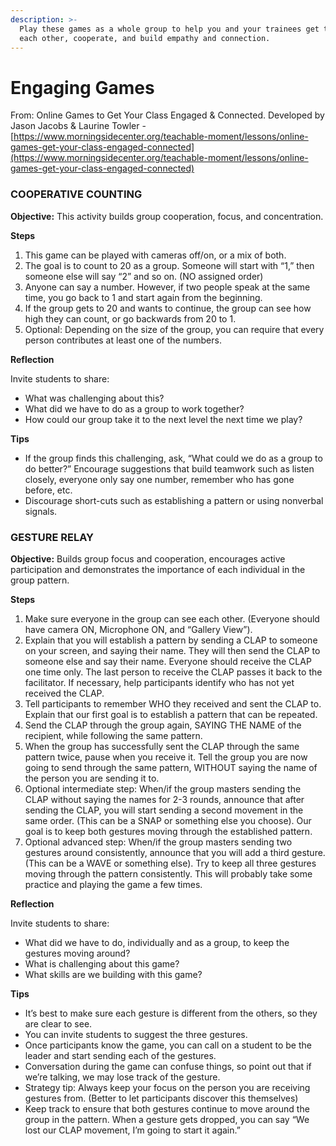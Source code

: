 ```yaml
---
description: >-
  Play these games as a whole group to help you and your trainees get to know
  each other, cooperate, and build empathy and connection.
---
```


# Engaging Games

From: Online Games to Get Your Class Engaged & Connected. Developed by Jason Jacobs & Laurine Towler - [https://www.morningsidecenter.org/teachable-moment/lessons/online-games-get-your-class-engaged-connected](https://www.morningsidecenter.org/teachable-moment/lessons/online-games-get-your-class-engaged-connected)



### COOPERATIVE COUNTING  

**Objective:** This activity builds group cooperation, focus, and concentration.  
 

**Steps**

1. This game can be played with cameras off/on, or a mix of both.   
2. The goal is to count to 20 as a group. Someone will start with “1,” then someone else will say “2” and so on. \(NO assigned order\)  
3. Anyone can say a number. However, if two people speak at the same time, you go back to 1 and start again from the beginning.  
4. If the group gets to 20 and wants to continue, the group can see how high they can count, or go backwards from 20 to 1.  
5. Optional: Depending on the size of the group, you can require that every person contributes at least one of the numbers.  

  
**Reflection**

Invite students to share:

* What was challenging about this?  
* What did we have to do as a group to work together?  
* How could our group take it to the next level the next time we play?

  
**Tips**

* If the group finds this challenging, ask, “What could we do as a group to do better?” Encourage suggestions that build teamwork such as listen closely, everyone only say one number, remember who has gone before, etc.  
* Discourage short-cuts such as establishing a pattern or using nonverbal signals.





### GESTURE RELAY   

**Objective:**  Builds group focus and cooperation, encourages active participation and demonstrates the importance of each individual in the group pattern. 

  
**Steps**

1. Make sure everyone in the group can see each other.  \(Everyone should have camera ON, Microphone ON, and “Gallery View”\).  
2. Explain that you will establish a pattern by sending a CLAP to someone on your screen, and saying their name. They will then send the CLAP to someone else and say their name. Everyone should receive the CLAP one time only. The last person to receive the CLAP passes it back to the facilitator. If necessary, help participants identify who has not yet received the CLAP.  
3. Tell participants to remember WHO they received and sent the CLAP to. Explain that our first goal is to establish a pattern that can be repeated.  
4. Send the CLAP through the group again, SAYING THE NAME of the recipient, while following the same pattern.   
5. When the group has successfully sent the CLAP through the same pattern twice, pause when you receive it. Tell the group you are now going to send  through the same pattern, WITHOUT saying the name of the person you are sending it to.    
6. Optional intermediate step: When/if the group masters sending the CLAP without saying the names for 2-3 rounds, announce that after sending the CLAP, you will start sending a second movement in the same order. \(This can be a SNAP or something else you choose\). Our goal is to keep both gestures moving through the established pattern.   
7. Optional advanced step: When/if the group masters sending two gestures around consistently, announce that you will add a third gesture. \(This can be a WAVE or something else\). Try to keep all three gestures moving through the pattern consistently.  This will probably take some practice and playing the game a few times.  

**Reflection**

Invite students to share:

* What did we have to do, individually and as a group, to keep the gestures moving around?
* What is challenging about this game?  
* What skills are we building with this game?  

  
**Tips**

* It’s best to make sure each gesture is different from the others, so they are clear to see.
* You can invite students to suggest the three gestures.
* Once participants know the game, you can call on a student to be the leader and start sending each of the gestures. 
* Conversation during the game can confuse things, so point out that if we’re talking, we may lose track of the gesture.
* Strategy tip: Always keep your focus on the person you are receiving gestures from. \(Better to let participants discover this themselves\)
* Keep track to ensure that both gestures continue to move around the group in the pattern. When a gesture gets dropped, you can say “We lost our CLAP movement, I’m going to start it again.”      

